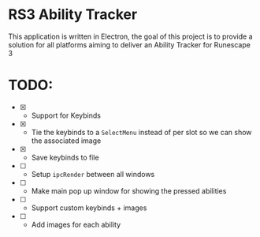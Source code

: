# RS3 Ability Tracker

This application is written in Electron, the goal of this project is to provide a solution for all platforms aiming to deliver an Ability Tracker for Runescape 3

# TODO:
- [x] - Support for Keybinds
- [x] - Tie the keybinds to a `SelectMenu` instead of per slot so we can show the associated image
- [x] - Save keybinds to file
- [ ] - Setup `ipcRender` between all windows
- [ ] - Make main pop up window for showing the pressed abilities
- [ ] - Support custom keybinds + images
- [ ] - Add images for each ability
